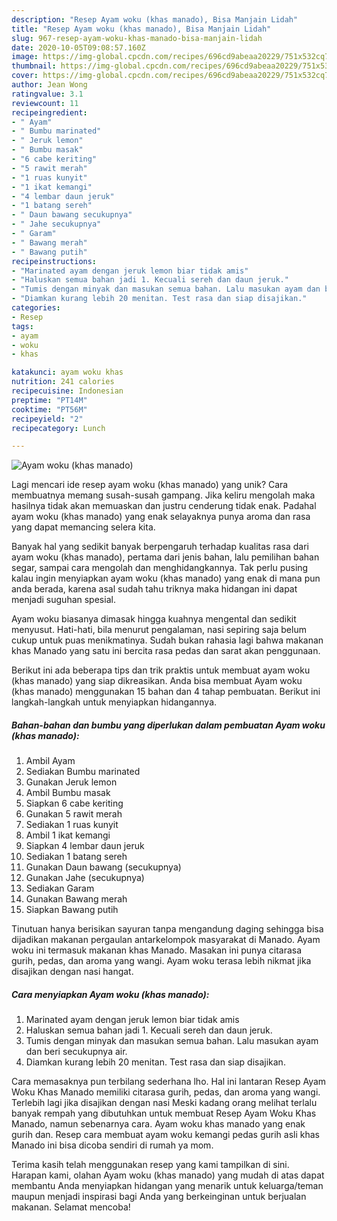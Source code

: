 ```yaml
---
description: "Resep Ayam woku (khas manado), Bisa Manjain Lidah"
title: "Resep Ayam woku (khas manado), Bisa Manjain Lidah"
slug: 967-resep-ayam-woku-khas-manado-bisa-manjain-lidah
date: 2020-10-05T09:08:57.160Z
image: https://img-global.cpcdn.com/recipes/696cd9abeaa20229/751x532cq70/ayam-woku-khas-manado-foto-resep-utama.jpg
thumbnail: https://img-global.cpcdn.com/recipes/696cd9abeaa20229/751x532cq70/ayam-woku-khas-manado-foto-resep-utama.jpg
cover: https://img-global.cpcdn.com/recipes/696cd9abeaa20229/751x532cq70/ayam-woku-khas-manado-foto-resep-utama.jpg
author: Jean Wong
ratingvalue: 3.1
reviewcount: 11
recipeingredient:
- " Ayam"
- " Bumbu marinated"
- " Jeruk lemon"
- " Bumbu masak"
- "6 cabe keriting"
- "5 rawit merah"
- "1 ruas kunyit"
- "1 ikat kemangi"
- "4 lembar daun jeruk"
- "1 batang sereh"
- " Daun bawang secukupnya"
- " Jahe secukupnya"
- " Garam"
- " Bawang merah"
- " Bawang putih"
recipeinstructions:
- "Marinated ayam dengan jeruk lemon biar tidak amis"
- "Haluskan semua bahan jadi 1. Kecuali sereh dan daun jeruk."
- "Tumis dengan minyak dan masukan semua bahan. Lalu masukan ayam dan beri secukupnya air."
- "Diamkan kurang lebih 20 menitan. Test rasa dan siap disajikan."
categories:
- Resep
tags:
- ayam
- woku
- khas

katakunci: ayam woku khas 
nutrition: 241 calories
recipecuisine: Indonesian
preptime: "PT14M"
cooktime: "PT56M"
recipeyield: "2"
recipecategory: Lunch

---
```



![Ayam woku (khas manado)](https://img-global.cpcdn.com/recipes/696cd9abeaa20229/751x532cq70/ayam-woku-khas-manado-foto-resep-utama.jpg)

Lagi mencari ide resep ayam woku (khas manado) yang unik? Cara membuatnya memang susah-susah gampang. Jika keliru mengolah maka hasilnya tidak akan memuaskan dan justru cenderung tidak enak. Padahal ayam woku (khas manado) yang enak selayaknya punya aroma dan rasa yang dapat memancing selera kita.

Banyak hal yang sedikit banyak berpengaruh terhadap kualitas rasa dari ayam woku (khas manado), pertama dari jenis bahan, lalu pemilihan bahan segar, sampai cara mengolah dan menghidangkannya. Tak perlu pusing kalau ingin menyiapkan ayam woku (khas manado) yang enak di mana pun anda berada, karena asal sudah tahu triknya maka hidangan ini dapat menjadi suguhan spesial.

Ayam woku biasanya dimasak hingga kuahnya mengental dan sedikit menyusut. Hati-hati, bila menurut pengalaman, nasi sepiring saja belum cukup untuk puas menikmatinya. Sudah bukan rahasia lagi bahwa makanan khas Manado yang satu ini bercita rasa pedas dan sarat akan penggunaan.


Berikut ini ada beberapa tips dan trik praktis untuk membuat ayam woku (khas manado) yang siap dikreasikan. Anda bisa membuat Ayam woku (khas manado) menggunakan 15 bahan dan 4 tahap pembuatan. Berikut ini langkah-langkah untuk menyiapkan hidangannya.

<!--inarticleads1-->

##### Bahan-bahan dan bumbu yang diperlukan dalam pembuatan Ayam woku (khas manado):

1. Ambil  Ayam
1. Sediakan  Bumbu marinated
1. Gunakan  Jeruk lemon
1. Ambil  Bumbu masak
1. Siapkan 6 cabe keriting
1. Gunakan 5 rawit merah
1. Sediakan 1 ruas kunyit
1. Ambil 1 ikat kemangi
1. Siapkan 4 lembar daun jeruk
1. Sediakan 1 batang sereh
1. Gunakan  Daun bawang (secukupnya)
1. Gunakan  Jahe (secukupnya)
1. Sediakan  Garam
1. Gunakan  Bawang merah
1. Siapkan  Bawang putih


Tinutuan hanya berisikan sayuran tanpa mengandung daging sehingga bisa dijadikan makanan pergaulan antarkelompok masyarakat di Manado. Ayam woku ini termasuk makanan khas Manado. Masakan ini punya citarasa gurih, pedas, dan aroma yang wangi. Ayam woku terasa lebih nikmat jika disajikan dengan nasi hangat. 

<!--inarticleads2-->

##### Cara menyiapkan Ayam woku (khas manado):

1. Marinated ayam dengan jeruk lemon biar tidak amis
1. Haluskan semua bahan jadi 1. Kecuali sereh dan daun jeruk.
1. Tumis dengan minyak dan masukan semua bahan. Lalu masukan ayam dan beri secukupnya air.
1. Diamkan kurang lebih 20 menitan. Test rasa dan siap disajikan.


Cara memasaknya pun terbilang sederhana lho. Hal ini lantaran Resep Ayam Woku Khas Manado memiliki citarasa gurih, pedas, dan aroma yang wangi. Terlebih lagi jika disajikan dengan nasi Meski kadang orang melihat terlalu banyak rempah yang dibutuhkan untuk membuat Resep Ayam Woku Khas Manado, namun sebenarnya cara. Ayam woku khas manado yang enak gurih dan. Resep cara membuat ayam woku kemangi pedas gurih asli khas Manado ini bisa dicoba sendiri di rumah ya mom. 

Terima kasih telah menggunakan resep yang kami tampilkan di sini. Harapan kami, olahan Ayam woku (khas manado) yang mudah di atas dapat membantu Anda menyiapkan hidangan yang menarik untuk keluarga/teman maupun menjadi inspirasi bagi Anda yang berkeinginan untuk berjualan makanan. Selamat mencoba!
